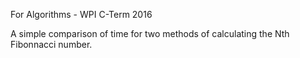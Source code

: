 For Algorithms - WPI C-Term 2016

A simple comparison of time for two methods of calculating the Nth Fibonnacci number.

